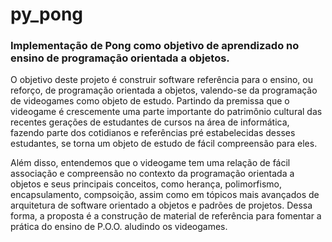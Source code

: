 <h1>py_pong</h1>
<h3>Implementação de Pong como objetivo de aprendizado no ensino de programação orientada a objetos.</h3>
<p>O objetivo deste projeto é construir software referência para o ensino, ou reforço, de programação orientada a objetos, valendo-se da programação de videogames como objeto de estudo. Partindo da premissa que o videogame é crescemente uma parte importante do patrimônio cultural das recentes gerações de estudantes de cursos na área  de informática, fazendo parte dos cotidianos e referências pré estabelecidas desses estudantes, se torna um objeto de estudo de fácil compreensão para eles.</p>
<p>Além disso, entendemos que o videogame tem uma relação de fácil associação e compreensão no contexto da programação orientada a objetos e seus principais conceitos, como herança, polimorfismo, encapsulamento, compsoição, assim como em tópicos mais avançados de arquitetura de software orientado a objetos e padrões de projetos. Dessa forma, a proposta é a construção de material de referência para fomentar a prática do ensino de P.O.O. aludindo os videogames.</p>
